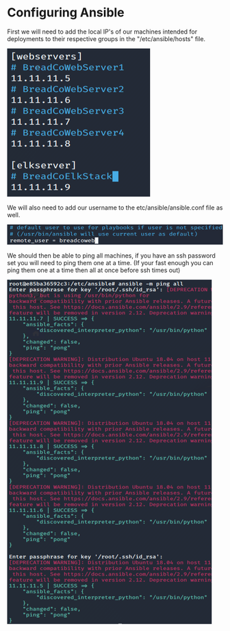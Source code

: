 # Configuring Ansible

First we will need to add the local IP's of our machines intended for deployments to their respective groups in the "/etc/ansible/hosts" file.

![](https://github.com/Bradley-Stradling/BreadCo_Elk_Stack/blob/master/Images/Ansible/Snip_1.png?raw=true)

We will also need to add our username to the etc/ansible/ansible.conf file as well. 

![](https://github.com/Bradley-Stradling/BreadCo_Elk_Stack/blob/master/Images/Ansible/Snip_2.png)

We should then be able to ping all machines, if you have an ssh password set you will need to ping them one at a time. 
(If your fast enough you can ping them one at a time then all at once before ssh times out)

![](https://github.com/Bradley-Stradling/BreadCo_Elk_Stack/blob/master/Images/Ansible/Snip_3.png)
